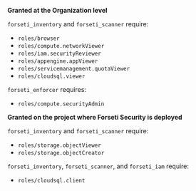**Granted at the Organization level**

 `forseti_inventory` and `forseti_scanner` require:
 
 * `roles/browser`
 * `roles/compute.networkViewer`
 * `roles/iam.securityReviewer`
 * `roles/appengine.appViewer`
 * `roles/servicemanagement.quotaViewer`
 * `roles/cloudsql.viewer`
 
 `forseti_enforcer` requires:
 
 * `roles/compute.securityAdmin`

**Granted on the project where Forseti Security is deployed**

 `forseti_inventory` and `forseti_scanner` require:

 * `roles/storage.objectViewer`
 * `roles/storage.objectCreator`
 
 `forseti_inventory`, `forseti_scanner`, and `forseti_iam` require:
 
 * `roles/cloudsql.client`
